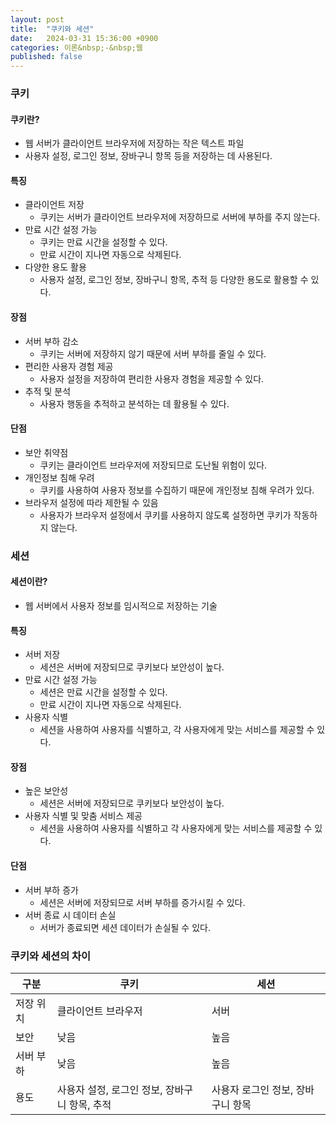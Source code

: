 ```yaml
---
layout: post
title:  "쿠키와 세션"
date:   2024-03-31 15:36:00 +0900
categories: 이론&nbsp;-&nbsp;웹
published: false
---
```


### 쿠키

#### 쿠키란?

- 웹 서버가 클라이언트 브라우저에 저장하는 작은 텍스트 파일
- 사용자 설정, 로그인 정보, 장바구니 항목 등을 저장하는 데 사용된다.

#### 특징

- 클라이언트 저장
    - 쿠키는 서버가 클라이언트 브라우저에 저장하므로 서버에 부하를 주지 않는다.
- 만료 시간 설정 가능
    - 쿠키는 만료 시간을 설정할 수 있다.
    - 만료 시간이 지나면 자동으로 삭제된다.
- 다양한 용도 활용
    - 사용자 설정, 로그인 정보, 장바구니 항목, 추적 등 다양한 용도로 활용할 수 있다.

#### 장점

- 서버 부하 감소
    - 쿠키는 서버에 저장하지 않기 때문에 서버 부하를 줄일 수 있다.
- 편리한 사용자 경험 제공
    - 사용자 설정을 저장하여 편리한 사용자 경험을 제공할 수 있다.
- 추적 및 분석
    - 사용자 행동을 추적하고 분석하는 데 활용될 수 있다.

#### 단점

- 보안 취약점
    - 쿠키는 클라이언트 브라우저에 저장되므로 도난될 위험이 있다.
- 개인정보 침해 우려
    - 쿠키를 사용하여 사용자 정보를 수집하기 때문에 개인정보 침해 우려가 있다.
- 브라우저 설정에 따라 제한될 수 있음
    - 사용자가 브라우저 설정에서 쿠키를 사용하지 않도록 설정하면 쿠키가 작동하지 않는다.

### 세션

#### 세션이란?

- 웹 서버에서 사용자 정보를 임시적으로 저장하는 기술

#### 특징

- 서버 저장
    - 세션은 서버에 저장되므로 쿠키보다 보안성이 높다.
- 만료 시간 설정 가능
    - 세션은 만료 시간을 설정할 수 있다.
    -  만료 시간이 지나면 자동으로 삭제된다.
- 사용자 식별
    - 세션을 사용하여 사용자를 식별하고, 각 사용자에게 맞는 서비스를 제공할 수 있다.

#### 장점

- 높은 보안성
    - 세션은 서버에 저장되므로 쿠키보다 보안성이 높다.
- 사용자 식별 및 맞춤 서비스 제공
    - 세션을 사용하여 사용자를 식별하고 각 사용자에게 맞는 서비스를 제공할 수 있다.

#### 단점

- 서버 부하 증가
    - 세션은 서버에 저장되므로 서버 부하를 증가시킬 수 있다.
- 서버 종료 시 데이터 손실
    - 서버가 종료되면 세션 데이터가 손실될 수 있다.

### 쿠키와 세션의 차이

| 구분 | 쿠키 | 세션 |
|-------|--------|---------|
| 저장 위치 | 클라이언트 브라우저 | 서버 |
| 보안 | 낮음 | 높음 |
| 서버 부하 | 낮음| 높음 |
| 용도 | 사용자 설정, 로그인 정보, 장바구니 항목, 추적 | 사용자 로그인 정보, 장바구니 항목 |